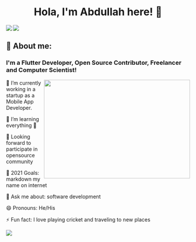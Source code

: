 <h1 align="center">Hola, I'm Abdullah here! 👋 </h1>
<img align="left"  src="https://camo.githubusercontent.com/ec3dd3ba7e307ec55df3105c916f41f328665f8bd07319dbf7de203dbc3c71c2/68747470733a2f2f6b6f6d617265762e636f6d2f67687076632f3f757365726e616d653d69616d706177616e266c6162656c3d566965777326636f6c6f723d626c7565267374796c653d706c6173746963">

<img align="center" src="https://akonitechnologies.co.uk/assets/img/rest/coding.gif">


<h2>📖 About me:</h2>

<h3>I'm a Flutter Developer, Open Source Contributor, Freelancer and Computer Scientist!</h3>
<img align="right"  src="https://media4.giphy.com/media/gh0RRgkTXedvF0pDc0/200.gif" width="400" height="270" >


<p align="left">🔭 I’m currently working in a startup as a Mobile App Developer.</p>
<p align="left">🌱 I’m learning everything 🤣</p>
<p align="left">👯 Looking forward to participate in opensource community</p>
<p align="left">🥅 2021 Goals: markdown my name on internet</p>
<p align="left">💬 Ask me about: software development</p>
<p align="left">😄 Pronouns: He/His</p>
<p align="left">⚡ Fun fact: I love playing cricket and traveling to new places</p>
               

<img  src="https://github-readme-stats.vercel.app/api?username=rajput-abdullah&&show_icons=true&title_color=ffffff&icon_color=bb2acf&text_color=daf7dc&bg_color=151515">
